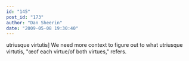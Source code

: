 ```yaml
---
id: "145"
post_id: "173"
author: "Dan Sheerin"
date: "2009-05-08 19:30:40"
---
```

utriusque virtutis] We need more context to figure out to what utriusque virtutis, "œof each virtue/of both virtues," refers.
